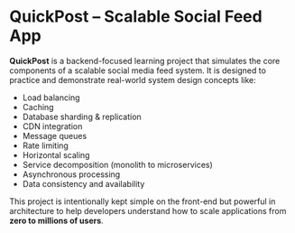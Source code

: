 # QuickPost – Scalable Social Feed App

**QuickPost** is a backend-focused learning project that simulates the core components of a scalable social media feed system. It is designed to practice and demonstrate real-world system design concepts like:

- Load balancing
- Caching
- Database sharding & replication
- CDN integration
- Message queues
- Rate limiting
- Horizontal scaling
- Service decomposition (monolith to microservices)
- Asynchronous processing
- Data consistency and availability

This project is intentionally kept simple on the front-end but powerful in architecture to help developers understand how to scale applications from **zero to millions of users**.
